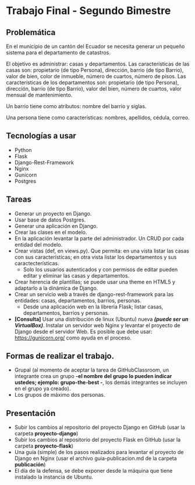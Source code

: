 # Trabajo Final - Segundo Bimestre

## Problemática
En el municipio de un cantón del Ecuador se necesita generar un pequeño sistema para el departamento de catastros. 

El objetivo es administrar: casas y departamentos. Las características de las casas son: propietario (de tipo Persona), dirección, barrio  (de tipo Barrio), valor de bien, color de inmueble, número de cuartos, número de pisos. Las características de los departamentos son: propietario (de tipo Persona), dirección, barrio (de tipo Barrio), valor del bien, número de cuartos, valor mensual de mantenimiento.

Un barrio tiene como atributos: nombre del barrio y siglas.

Una persona tiene como características: nombres, apellidos, cédula, correo.

## Tecnologías a usar

- Python
- Flask
- Django-Rest-Framework
- Nginx
- Gunicorn
- Postgres

## Tareas

- Generar un proyecto en Django.
- Usar base de datos Postgres.
- Generar una aplicación en Django.
- Crear las clases en el modelo.
- En la aplicación levantar la parte del administrador. Un CRUD por cada entidad del modelo.
- Crear vistas (def, en views.py). Que permita: en una vista listar las casas con sus características; en otra vista listar los departamentos y sus caractecterísticas. 
	- Solo los usuarios autenticados y con permisos de editar pueden editar y eliminar las casas y departamentos.
- Crear herencia de plantillas; se puede usar una theme en HTML5 y adaptarlo a la dinámica de Django.
- Crear un servicio web a través de django-rest-framework para las entidades: casas, departamentos, barrios, personas.
	- Desde una aplicación web en la librería Flask; listar casas, departamentos, barrios y personas.
- **[Consulta]** Usar una distribución de linux (Ubuntu) nueva ***(puede ser un VirtualBox)***. Instalar un servidor web Nginx y levantar el proyecto de Django desde el servidor Web. Es posible que debe usar: https://gunicorn.org/ como ayuda en el proceso.

## Formas de realizar el trabajo.

- Grupal (al momento de aceptar la tarea de GitHubClassroom, un integrante crea un grupo **-el nombre del grupo lo pueden indicar ustedes; ejemplo: grupo-the-best -**, los demás integrantes se incluyen en el grupo ya creado).
- Los grupos de máximo dos personas.

## Presentación

- Subir los cambios al repositorio del proyecto Django en GitHub (usar la carpeta **proyecto-django**)
- Subir los cambios al repositorio del proyecto Flask en GitHub (usar la carpeta **proyecto-flask**)
- Una guía (simple) de los pasos realizados para levantar el proyecto de Django en Nginx (usar el archivo guia-publicacion.md de la carpeta **publicación**)
- El día de la defensa, se debe exponer desde la máquina que tiene instalado la instancia de Ubuntu.

